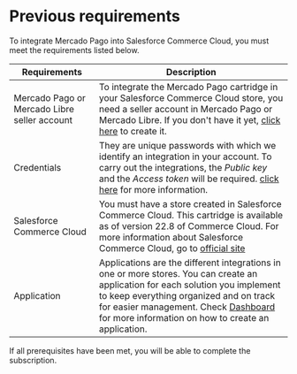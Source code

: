 # Previous requirements

To integrate Mercado Pago into Salesforce Commerce Cloud, you must meet the requirements listed below.

| Requirements | Description |
|---|---|
| Mercado Pago or Mercado Libre seller account | To integrate the Mercado Pago cartridge in your Salesforce Commerce Cloud store, you need a seller account in Mercado Pago or Mercado Libre. If you don't have it yet, [click here](https://www.mercadopago[FAKER][URL][DOMAIN]/hub/registration/landing) to create it. |
| Credentials | They are unique passwords with which we identify an integration in your account. To carry out the integrations, the _Public key_ and the _Access token_ will be required. [click here](/developers/en/guides/additional-content/credentials/credentials) for more information. |
| Salesforce Commerce Cloud | You must have a store created in Salesforce Commerce Cloud. This cartridge is available as of version 22.8 of Commerce Cloud. For more information about Salesforce Commerce Cloud, go to [official site](https://www.salesforce.com/products/commerce-cloud/overview/) |
| Application | Applications are the different integrations in one or more stores. You can create an application for each solution you implement to keep everything organized and on track for easier management. Check [Dashboard](/developers/en/docs/salesforce-commerce-cloud/additional-content/your-integrations/introduction) for more information on how to create an application. |
 
If all prerequisites have been met, you will be able to complete the subscription.